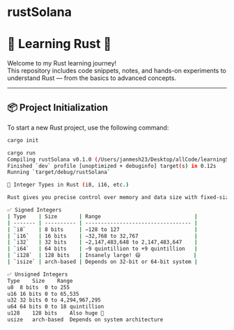 # rustSolana

# 🚀 Learning Rust 🦀

Welcome to my Rust learning journey!  
This repository includes code snippets, notes, and hands-on experiments to understand Rust — from the basics to advanced concepts.

---

## 📦 Project Initialization

To start a new Rust project, use the following command:

```bash
cargo init

cargo run
Compiling rustSolana v0.1.0 (/Users/janmesh23/Desktop/allCode/learningStuff/learnRust/rustSolana)
Finished `dev` profile [unoptimized + debuginfo] target(s) in 0.12s
Running `target/debug/rustSolana`

🧠 Integer Types in Rust (i8, i16, etc.)

Rust gives you precise control over memory and data size with fixed-size integer types. These are divided into:

✅ Signed Integers
| Type    | Size       | Range                              |
| ------- | ---------- | ---------------------------------- |
| `i8`    | 8 bits     | −128 to 127                        |
| `i16`   | 16 bits    | −32,768 to 32,767                  |
| `i32`   | 32 bits    | −2,147,483,648 to 2,147,483,647    |
| `i64`   | 64 bits    | −9 quintillion to +9 quintillion   |
| `i128`  | 128 bits   | Insanely large! 😄                 |
| `isize` | arch-based | Depends on 32-bit or 64-bit system |

✅ Unsigned Integers
Type	Size	Range
u8	8 bits	0 to 255
u16	16 bits	0 to 65,535
u32	32 bits	0 to 4,294,967,295
u64	64 bits	0 to 18 quintillion
u128	128 bits	Also huge 🚀
usize	arch-based	Depends on system architecture